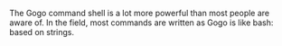 ---
---

The Gogo command shell is a lot more powerful than most people are aware of. In the field, most commands 
are written as Gogo is like bash: based on strings.
